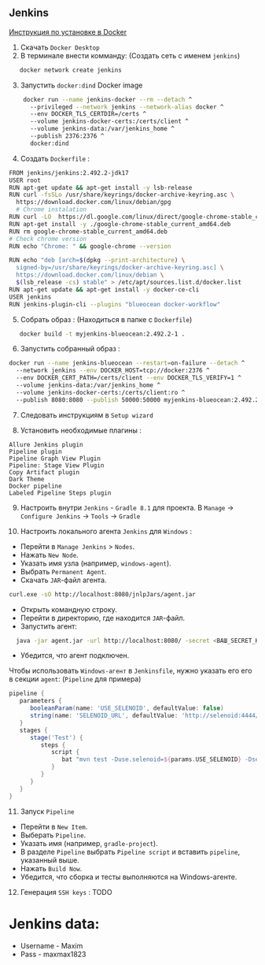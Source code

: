 ## Jenkins

[Инструкция по установке в Docker](https://www.jenkins.io/doc/book/installing/docker/)

1) Скачать `Docker Desktop`
2) В терминале внести комманду: (Создать сеть с именем `jenkins`)
```bash
   docker network create jenkins
```
3) Запустить `docker:dind` Docker image

```bash
    docker run --name jenkins-docker --rm --detach ^
      --privileged --network jenkins --network-alias docker ^
      --env DOCKER_TLS_CERTDIR=/certs ^
      --volume jenkins-docker-certs:/certs/client ^
      --volume jenkins-data:/var/jenkins_home ^
      --publish 2376:2376 ^
      docker:dind
```
4) Создать `Dockerfile` :

```bash
FROM jenkins/jenkins:2.492.2-jdk17
USER root
RUN apt-get update && apt-get install -y lsb-release
RUN curl -fsSLo /usr/share/keyrings/docker-archive-keyring.asc \
  https://download.docker.com/linux/debian/gpg
  # Chrome instalation 
RUN curl -LO  https://dl.google.com/linux/direct/google-chrome-stable_current_amd64.deb
RUN apt-get install -y ./google-chrome-stable_current_amd64.deb  
RUN rm google-chrome-stable_current_amd64.deb
# Check chrome version
RUN echo "Chrome: " && google-chrome --version

RUN echo "deb [arch=$(dpkg --print-architecture) \
  signed-by=/usr/share/keyrings/docker-archive-keyring.asc] \
  https://download.docker.com/linux/debian \
  $(lsb_release -cs) stable" > /etc/apt/sources.list.d/docker.list
RUN apt-get update && apt-get install -y docker-ce-cli
USER jenkins
RUN jenkins-plugin-cli --plugins "blueocean docker-workflow"
```

5) Собрать образ : (Находиться в папке с `Dockerfile`)

```bash
   docker build -t myjenkins-blueocean:2.492.2-1 .
```

6) Запустить собранный образ :

```bash
docker run --name jenkins-blueocean --restart=on-failure --detach ^
  --network jenkins --env DOCKER_HOST=tcp://docker:2376 ^
  --env DOCKER_CERT_PATH=/certs/client --env DOCKER_TLS_VERIFY=1 ^
  --volume jenkins-data:/var/jenkins_home ^
  --volume jenkins-docker-certs:/certs/client:ro ^
  --publish 8080:8080 --publish 50000:50000 myjenkins-blueocean:2.492.2-1
```

7) Следовать инструкциям в `Setup wizard`

8) Установить необходимые плагины :
```plaintext
Allure Jenkins plugin
Pipeline plugin
Pipeline Graph View Plugin
Pipeline: Stage View Plugin
Copy Artifact plugin
Dark Theme
Docker pipeline
Labeled Pipeline Steps plugin
```

9) Настроить внутри `Jenkins` - `Gradle 8.1` для проекта.
   В `Manage` -> `Configure Jenkins` -> `Tools` -> `Gradle`

10) Настроить локального агента `Jenkins` для `Windows` :

- Перейти в `Manage Jenkins` > `Nodes`.
- Нажать `New Node`.
- Указать имя узла (например, `windows-agent`).
- Выбрать `Permanent Agent`.
- Скачать `JAR`-файл агента.

```bash
curl.exe -sO http://localhost:8080/jnlpJars/agent.jar
```

- Открыть командную строку.
- Перейти в директорию, где находится `JAR`-файл.
- Запустить агент:
```bash
  java -jar agent.jar -url http://localhost:8080/ -secret <ВАШ_SECRET_KEY> -name "SKIP_test" -workDir "C:\Jenkins"
 ```

- Убедится, что агент подключен.

Чтобы использовать `Windows-агент` в  `Jenkinsfile`, нужно указать его его в секции `agent`:
(`Pipeline` для примера)

```groovy
pipeline {
   parameters {
      booleanParam(name: 'USE_SELENOID', defaultValue: false)
      string(name: 'SELENOID_URL', defaultValue: 'http://selenoid:4444/wd/hub')
   }
   stages {
      stage('Test') {
         steps {
            script {
               bat "mvn test -Duse.selenoid=${params.USE_SELENOID} -Dselenoid.url=${params.SELENOID_URL}"
            }
         }
      }
   }
}
```

11) Запуск `Pipeline`

- Перейти в `New Item`.
- Выберать `Pipeline`.
- Указать имя (например, `gradle-project`).
- В разделе `Pipeline` выбрать `Pipeline script` и вставить `pipeline`, указанный выше.
- Нажать `Build Now`.
- Убедится, что сборка и тесты выполняются на Windows-агенте.

12) Генерация `SSH keys` :
TODO

# Jenkins data:
- Username - Maxim
- Pass - maxmax1823